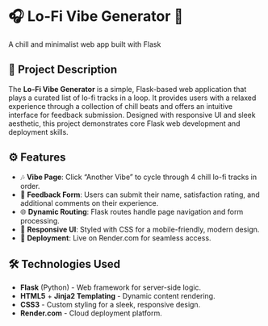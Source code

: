 # 🎧 Lo-Fi Vibe Generator 🎵
A chill and minimalist web app built with Flask

## 📌 Project Description
The **Lo-Fi Vibe Generator** is a simple, Flask-based web application that plays a curated list of lo-fi tracks in a loop. It provides users with a relaxed experience through a collection of chill beats and offers an intuitive interface for feedback submission. Designed with responsive UI and sleek aesthetic, this project demonstrates core Flask web development and deployment skills.

## ⚙️ Features
- 🎶 **Vibe Page**: Click “Another Vibe” to cycle through 4 chill lo-fi tracks in order.
- 💬 **Feedback Form**: Users can submit their name, satisfaction rating, and additional comments on their experience.
- 🌐 **Dynamic Routing**: Flask routes handle page navigation and form processing.
- 🎨 **Responsive UI**: Styled with CSS for a mobile-friendly, modern design.
- 🚀 **Deployment**: Live on Render.com for seamless access.

## 🛠️ Technologies Used
- **Flask** (Python) - Web framework for server-side logic.
- **HTML5** + **Jinja2 Templating** - Dynamic content rendering.
- **CSS3** - Custom styling for a sleek, responsive design.
- **Render.com** - Cloud deployment platform.
